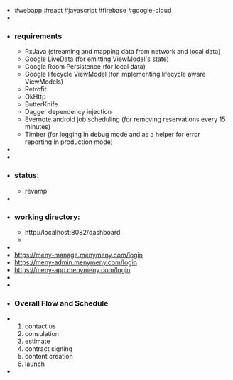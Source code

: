 - #webapp #react #javascript #firebase #google-cloud
-
- ### requirements
	- RxJava (streaming and mapping data from network and local data)
	- Google LiveData (for emitting ViewModel's state)
	- Google Room Persistence (for local data)
	- Google lifecycle ViewModel (for implementing lifecycle aware ViewModels)
	- Retrofit
	- OkHttp
	- ButterKnife
	- Dagger dependency injection
	- Evernote android job scheduling (for removing reservations every 15 minutes)
	- Timber (for logging in debug mode and as a helper for error reporting in production mode)
-
-
- ### status:
	- revamp
-
- ### working directory:
	- http://localhost:8082/dashboard
	-
-
- https://meny-manage.menymeny.com/login
- https://meny-admin.menymeny.com/login
- https://meny-app.menymeny.com/login
-
-
- ### Overall Flow and Schedule
- 1. contact us
  2. consulation
  3. estimate
  4. contract signing
  5. content creation
  6. launch
-